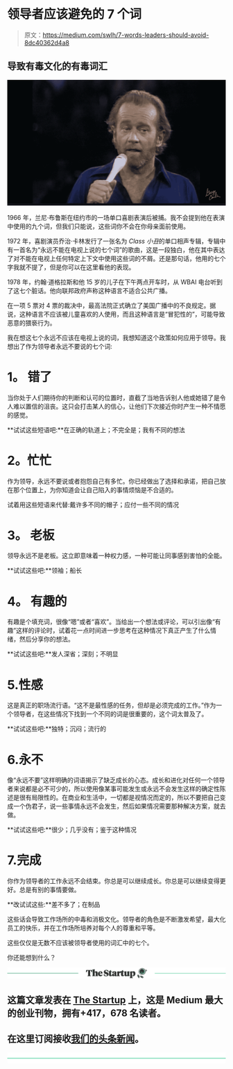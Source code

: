 # 领导者应该避免的 7 个词

> 原文：<https://medium.com/swlh/7-words-leaders-should-avoid-8dc40362d4a8>

## 导致有毒文化的有毒词汇

![](img/a6c13eb1120541f1d22cce16338550fb.png)

1966 年，兰尼·布鲁斯在纽约市的一场单口喜剧表演后被捕。我不会提到他在表演中使用的九个词，但我们只能说，这些词你不会在你母亲面前使用。

1972 年，喜剧演员乔治·卡林发行了一张名为 *Class 小丑*的单口相声专辑，专辑中有一首名为“永远不能在电视上说的七个词”的歌曲，这是一段独白，他在其中表达了对不能在电视上任何特定上下文中使用这些词的不屑。还是那句话，他用的七个字我就不提了，但是你可以在这里看他的表现。

1978 年，约翰·道格拉斯和他 15 岁的儿子在下午两点开车时，从 WBAI 电台听到了这七个脏话。他向联邦政府声称这种语言不适合公共广播。

在一项 5 票对 4 票的裁决中，最高法院正式确立了美国广播中的不良规定。据说，这种语言不应该被儿童喜欢的人使用，而且这种语言是“冒犯性的”，可能导致恶意的猥亵行为。

我在想这七个永远不应该在电视上说的词，我想知道这个政策如何应用于领导。我想出了作为领导者永远不要说的七个词:

# **1。** **错了**

当你处于人们期待你的判断和认可的位置时，直截了当地告诉别人他或她错了是令人难以置信的沮丧。这只会打击某人的信心，让他们下次接近你时产生一种不情愿的感觉。

**试试这些短语吧:**在正确的轨道上；不完全是；我有不同的想法

# **2。**忙**忙**

作为领导，永远不要说或者抱怨自己有多忙。你已经做出了选择和承诺，把自己放在那个位置上，为你知道会让自己陷入的事情烦恼是不合适的。

试着用这些短语来代替:戴许多不同的帽子；应付一些不同的情况

# **3。** **老板**

领导永远不是老板。这立即意味着一种权力感，一种可能让同事感到害怕的全能。

**试试这些吧:**领袖；船长

# **4。** **有趣的**

有趣是个填充词，很像“嗯”或者“喜欢”。当给出一个想法或评论，可以引出像“有趣”这样的评论时，试着花一点时间进一步思考在这种情况下真正产生了什么情绪，然后分享你的想法。

**试试这些吧:**发人深省；深刻；不明显

# 5.**性感**

这是真正的职场流行语。“这不是最性感的任务，但却是必须完成的工作。”作为一个领导者，在这些情况下找到一个不同的词是很重要的，这个词太普及了。

**试试这些吧:**独特；沉闷；流行的

# 6.**永不**

像“永远不要”这样明确的词语揭示了缺乏成长的心态。成长和进化对任何一个领导者来说都是必不可少的，所以使用像某事可能发生或永远不会发生这样的确定性陈述是很有局限性的。在商业和生活中，一切都是视情况而定的，所以不要把自己变成一个伪君子，说一些事情永远不会发生，然后如果情况需要那种解决方案，就去做。

**试试这些吧:**很少；几乎没有；鉴于这种情况

# 7.**完成**

你作为领导者的工作永远不会结束。你总是可以继续成长。你总是可以继续变得更好。总是有别的事情要做。

**改试试这些:**差不多了；在制品

这些话会导致工作场所的中毒和消极文化。领导者的角色是不断激发希望，最大化员工的快乐，并在工作场所培养对每个人的尊重和平等。

这些仅仅是无数不应该被领导者使用的词汇中的七个。

你还能想到什么？

[![](img/308a8d84fb9b2fab43d66c117fcc4bb4.png)](https://medium.com/swlh)

## 这篇文章发表在 [The Startup](https://medium.com/swlh) 上，这是 Medium 最大的创业刊物，拥有+417，678 名读者。

## 在这里订阅接收[我们的头条新闻](http://growthsupply.com/the-startup-newsletter/)。

[![](img/b0164736ea17a63403e660de5dedf91a.png)](https://medium.com/swlh)
